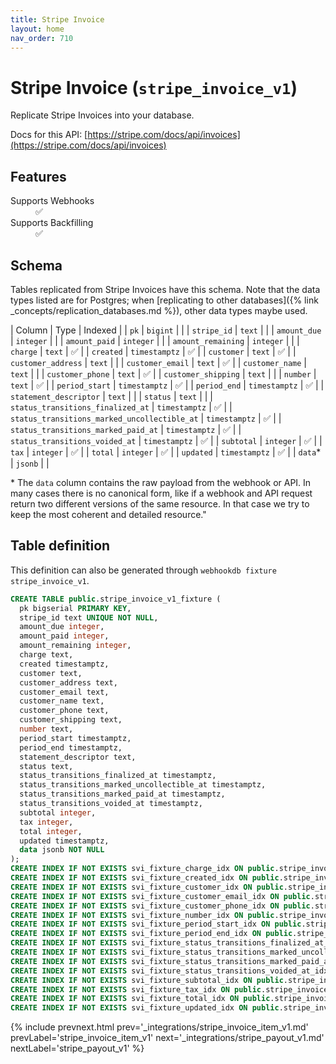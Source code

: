 ```yaml
---
title: Stripe Invoice
layout: home
nav_order: 710
---
```


# Stripe Invoice (`stripe_invoice_v1`)

Replicate Stripe Invoices into your database.

Docs for this API: [https://stripe.com/docs/api/invoices](https://stripe.com/docs/api/invoices)

## Features

<dl>
<dt>Supports Webhooks</dt>
<dd>✅</dd>
<dt>Supports Backfilling</dt>
<dd>✅</dd>

</dl>

## Schema

Tables replicated from Stripe Invoices have this schema.
Note that the data types listed are for Postgres;
when [replicating to other databases]({% link _concepts/replication_databases.md %}),
other data types maybe used.

| Column | Type | Indexed |
| `pk` | `bigint` |  |
| `stripe_id` | `text` |  |
| `amount_due` | `integer` |  |
| `amount_paid` | `integer` |  |
| `amount_remaining` | `integer` |  |
| `charge` | `text` | ✅ |
| `created` | `timestamptz` | ✅ |
| `customer` | `text` | ✅ |
| `customer_address` | `text` |  |
| `customer_email` | `text` | ✅ |
| `customer_name` | `text` |  |
| `customer_phone` | `text` | ✅ |
| `customer_shipping` | `text` |  |
| `number` | `text` | ✅ |
| `period_start` | `timestamptz` | ✅ |
| `period_end` | `timestamptz` | ✅ |
| `statement_descriptor` | `text` |  |
| `status` | `text` |  |
| `status_transitions_finalized_at` | `timestamptz` | ✅ |
| `status_transitions_marked_uncollectible_at` | `timestamptz` | ✅ |
| `status_transitions_marked_paid_at` | `timestamptz` | ✅ |
| `status_transitions_voided_at` | `timestamptz` | ✅ |
| `subtotal` | `integer` | ✅ |
| `tax` | `integer` | ✅ |
| `total` | `integer` | ✅ |
| `updated` | `timestamptz` | ✅ |
| `data`* | `jsonb` |  |

<span class="fs-3">* The `data` column contains the raw payload from the webhook or API.
In many cases there is no canonical form, like if a webhook and API request return
two different versions of the same resource.
In that case we try to keep the most coherent and detailed resource."</span>

## Table definition

This definition can also be generated through `webhookdb fixture stripe_invoice_v1`.

```sql
CREATE TABLE public.stripe_invoice_v1_fixture (
  pk bigserial PRIMARY KEY,
  stripe_id text UNIQUE NOT NULL,
  amount_due integer,
  amount_paid integer,
  amount_remaining integer,
  charge text,
  created timestamptz,
  customer text,
  customer_address text,
  customer_email text,
  customer_name text,
  customer_phone text,
  customer_shipping text,
  number text,
  period_start timestamptz,
  period_end timestamptz,
  statement_descriptor text,
  status text,
  status_transitions_finalized_at timestamptz,
  status_transitions_marked_uncollectible_at timestamptz,
  status_transitions_marked_paid_at timestamptz,
  status_transitions_voided_at timestamptz,
  subtotal integer,
  tax integer,
  total integer,
  updated timestamptz,
  data jsonb NOT NULL
);
CREATE INDEX IF NOT EXISTS svi_fixture_charge_idx ON public.stripe_invoice_v1_fixture (charge);
CREATE INDEX IF NOT EXISTS svi_fixture_created_idx ON public.stripe_invoice_v1_fixture (created);
CREATE INDEX IF NOT EXISTS svi_fixture_customer_idx ON public.stripe_invoice_v1_fixture (customer);
CREATE INDEX IF NOT EXISTS svi_fixture_customer_email_idx ON public.stripe_invoice_v1_fixture (customer_email);
CREATE INDEX IF NOT EXISTS svi_fixture_customer_phone_idx ON public.stripe_invoice_v1_fixture (customer_phone);
CREATE INDEX IF NOT EXISTS svi_fixture_number_idx ON public.stripe_invoice_v1_fixture (number);
CREATE INDEX IF NOT EXISTS svi_fixture_period_start_idx ON public.stripe_invoice_v1_fixture (period_start);
CREATE INDEX IF NOT EXISTS svi_fixture_period_end_idx ON public.stripe_invoice_v1_fixture (period_end);
CREATE INDEX IF NOT EXISTS svi_fixture_status_transitions_finalized_at_idx ON public.stripe_invoice_v1_fixture (status_transitions_finalized_at);
CREATE INDEX IF NOT EXISTS svi_fixture_status_transitions_marked_uncollectible_at_idx ON public.stripe_invoice_v1_fixture (status_transitions_marked_uncollectible_at);
CREATE INDEX IF NOT EXISTS svi_fixture_status_transitions_marked_paid_at_idx ON public.stripe_invoice_v1_fixture (status_transitions_marked_paid_at);
CREATE INDEX IF NOT EXISTS svi_fixture_status_transitions_voided_at_idx ON public.stripe_invoice_v1_fixture (status_transitions_voided_at);
CREATE INDEX IF NOT EXISTS svi_fixture_subtotal_idx ON public.stripe_invoice_v1_fixture (subtotal);
CREATE INDEX IF NOT EXISTS svi_fixture_tax_idx ON public.stripe_invoice_v1_fixture (tax);
CREATE INDEX IF NOT EXISTS svi_fixture_total_idx ON public.stripe_invoice_v1_fixture (total);
CREATE INDEX IF NOT EXISTS svi_fixture_updated_idx ON public.stripe_invoice_v1_fixture (updated);
```

{% include prevnext.html prev='_integrations/stripe_invoice_item_v1.md' prevLabel='stripe_invoice_item_v1' next='_integrations/stripe_payout_v1.md' nextLabel='stripe_payout_v1' %}

